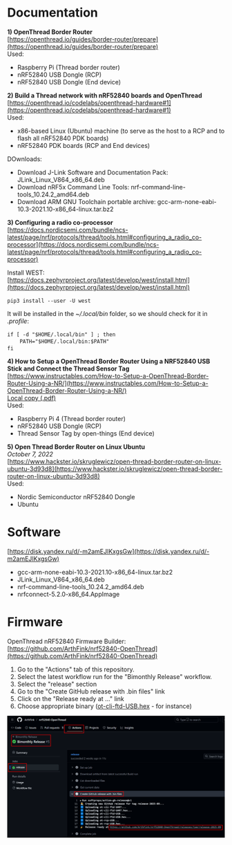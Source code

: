 
# Documentation
**1) OpenThread Border Router**  
[https://openthread.io/guides/border-router/prepare](https://openthread.io/guides/border-router/prepare)  
Used:  
- Raspberry Pi (Thread border router)  
- nRF52840 USB Dongle (RCP)  
- nRF52840 USB Dongle (End device)  
  
**2) Build a Thread network with nRF52840 boards and OpenThread**  
[https://openthread.io/codelabs/openthread-hardware#1](https://openthread.io/codelabs/openthread-hardware#1)  
Used:  
- x86-based Linux (Ubuntu) machine (to serve as the host to a RCP and to flash all nRF52840 PDK boards)
- nRF52840 PDK boards (RCP and End devices)
  
DOwnloads:  
- Download J-Link Software and Documentation Pack: JLink_Linux_V864_x86_64.deb
- Download nRF5x Command Line Tools: nrf-command-line-tools_10.24.2_amd64.deb
- Download ARM GNU Toolchain portable archive: gcc-arm-none-eabi-10.3-2021.10-x86_64-linux.tar.bz2


  
**3) Configuring a radio co-processor**  
[https://docs.nordicsemi.com/bundle/ncs-latest/page/nrf/protocols/thread/tools.html#configuring_a_radio_co-processor](https://docs.nordicsemi.com/bundle/ncs-latest/page/nrf/protocols/thread/tools.html#configuring_a_radio_co-processor)  
  
Install WEST:  
[https://docs.zephyrproject.org/latest/develop/west/install.html](https://docs.zephyrproject.org/latest/develop/west/install.html)  
~~~
pip3 install --user -U west
~~~
It will be installed in the *~/.local/bin* folder, so we should check for it in *.profile*:  
~~~
if [ -d "$HOME/.local/bin" ] ; then
    PATH="$HOME/.local/bin:$PATH"
fi
~~~

  
**4) How to Setup a OpenThread Border Router Using a NRF52840 USB Stick and Connect the Thread Sensor Tag**  
[https://www.instructables.com/How-to-Setup-a-OpenThread-Border-Router-Using-a-NR/](https://www.instructables.com/How-to-Setup-a-OpenThread-Border-Router-Using-a-NR/)  
[Local copy (.pdf)](nrf52840/docs/How_to_setup_a_OTBR_using_a_NRF52840_USB_stick_and_connect_the_Thread_Sensor_Tag.pdf)  
Used:  
- Raspberry Pi 4 (Thread border router)  
- nRF52840 USB Dongle (RCP)  
- Thread Sensor Tag by open-things (End device)  

**5) Open Thread Border Router on Linux Ubuntu**  
*October 7, 2022*  
[https://www.hackster.io/skruglewicz/open-thread-border-router-on-linux-ubuntu-3d93d8](https://www.hackster.io/skruglewicz/open-thread-border-router-on-linux-ubuntu-3d93d8)  
Used:  
- Nordic Semiconductor nRF52840 Dongle
- Ubuntu


# Software
[https://disk.yandex.ru/d/-m2amEJlKxgsGw](https://disk.yandex.ru/d/-m2amEJlKxgsGw)  
- gcc-arm-none-eabi-10.3-2021.10-x86_64-linux.tar.bz2  
- JLink_Linux_V864_x86_64.deb  
- nrf-command-line-tools_10.24.2_amd64.deb  
- nrfconnect-5.2.0-x86_64.AppImage  


# Firmware
OpenThread nRF52840 Firmware Builder:  
[https://github.com/ArthFink/nrf52840-OpenThread](https://github.com/ArthFink/nrf52840-OpenThread)  
1) Go to the "Actions" tab of this repository.  
2) Select the latest workflow run for the "Bimonthly Release" workflow.  
3) Select the "release" section  
4) Go to the "Create GitHub release with .bin files" link  
5) Click on the "Release ready at ..." link  
6) Choose appropriate binary ([ot-cli-ftd-USB.hex](nrf52840/firmware/ot-cli-ftd-USB.hex) - for instance)  
  
![](nrf52840/firmware/nrf52840-OpenThread-rcp.png)  
